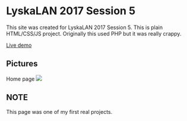 # LyskaLAN 2017 Session 5
This site was created for LyskaLAN 2017 Session 5. This is plain HTML/CSS/JS project. Originally this used PHP but it was really crappy.

[Live demo](https://morabotti.github.io/LYSKALAN2017/)

Pictures
------
Home page
![](https://i.imgur.com/3TMTRZF.gif)

NOTE
------
This page was one of my first real projects. 
